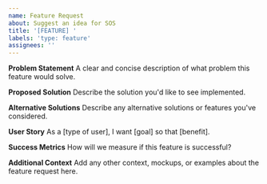 ```yaml
---
name: Feature Request
about: Suggest an idea for SOS
title: '[FEATURE] '
labels: 'type: feature'
assignees: ''
---
```


**Problem Statement**
A clear and concise description of what problem this feature would solve.

**Proposed Solution**
Describe the solution you'd like to see implemented.

**Alternative Solutions**
Describe any alternative solutions or features you've considered.

**User Story**
As a [type of user], I want [goal] so that [benefit].

**Success Metrics**
How will we measure if this feature is successful?

**Additional Context**
Add any other context, mockups, or examples about the feature request here.